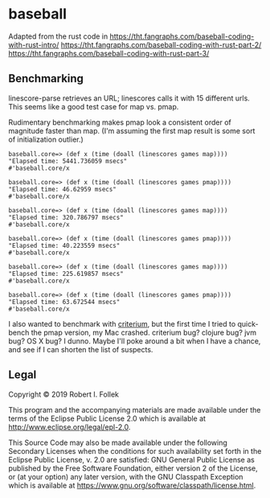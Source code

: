 # baseball

Adapted from the rust code in
https://tht.fangraphs.com/baseball-coding-with-rust-intro/
https://tht.fangraphs.com/baseball-coding-with-rust-part-2/
https://tht.fangraphs.com/baseball-coding-with-rust-part-3/

## Benchmarking

linescore-parse retrieves an URL; linescores calls it with 15 different urls. This seems like a good test case for map vs. pmap.

Rudimentary benchmarking makes pmap look a consistent order of magnitude faster than map. (I'm assuming the first map result is some sort of initialization outlier.)

```
baseball.core=> (def x (time (doall (linescores games map))))
"Elapsed time: 5441.736059 msecs"
#'baseball.core/x

baseball.core=> (def x (time (doall (linescores games pmap))))
"Elapsed time: 46.62959 msecs"
#'baseball.core/x

baseball.core=> (def x (time (doall (linescores games map))))
"Elapsed time: 320.786797 msecs"
#'baseball.core/x

baseball.core=> (def x (time (doall (linescores games pmap))))
"Elapsed time: 40.223559 msecs"
#'baseball.core/x

baseball.core=> (def x (time (doall (linescores games map))))
"Elapsed time: 225.619857 msecs"
#'baseball.core/x

baseball.core=> (def x (time (doall (linescores games pmap))))
"Elapsed time: 63.672544 msecs"
#'baseball.core/x
```

I also wanted to benchmark with [criterium](https://github.com/hugoduncan/criterium), but the first time I tried to quick-bench the pmap version, my Mac crashed. criterium bug? clojure bug? jvm bug? OS X bug? I dunno. Maybe I'll poke around a bit when I have a chance, and see if I can shorten the list of suspects.

## Legal

Copyright © 2019 Robert I. Follek

This program and the accompanying materials are made available under the
terms of the Eclipse Public License 2.0 which is available at
http://www.eclipse.org/legal/epl-2.0.

This Source Code may also be made available under the following Secondary
Licenses when the conditions for such availability set forth in the Eclipse
Public License, v. 2.0 are satisfied: GNU General Public License as published by
the Free Software Foundation, either version 2 of the License, or (at your
option) any later version, with the GNU Classpath Exception which is available
at https://www.gnu.org/software/classpath/license.html.
